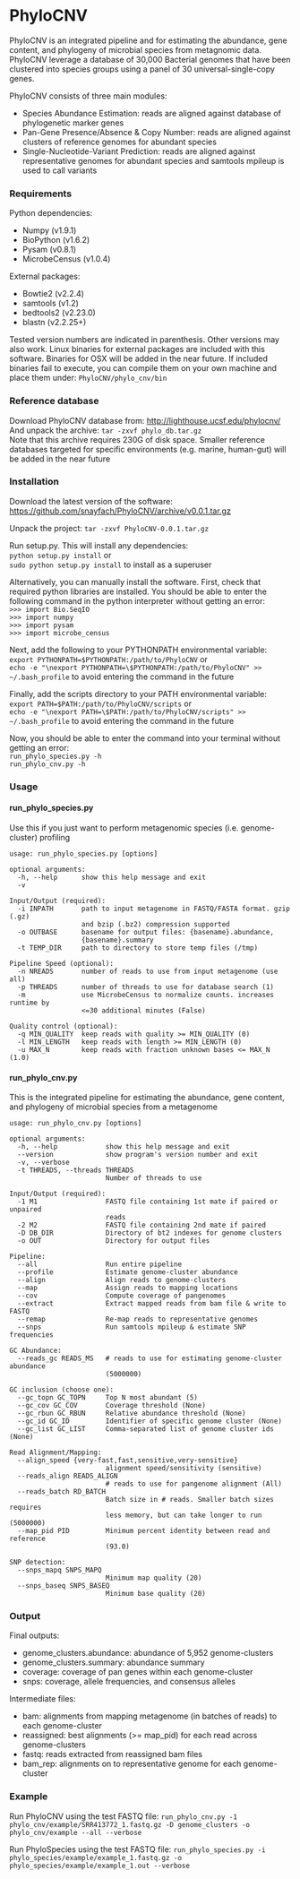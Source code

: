 # PhyloCNV
PhyloCNV is an integrated pipeline and for estimating the abundance, gene content, and phylogeny of microbial species from metagnomic data.  PhyloCNV leverage a database of 30,000 Bacterial genomes that have been clustered into species groups using a panel of 30 universal-single-copy genes. 

PhyloCNV consists of three main modules: 
* Species Abundance Estimation: reads are aligned against database of phylogenetic marker genes
* Pan-Gene Presence/Absence & Copy Number: reads are aligned against clusters of reference genomes for abundant species
* Single-Nucleotide-Variant Prediction: reads are aligned against representative genomes for abundant species and samtools mpileup is used to call variants

### Requirements
Python dependencies: 
* Numpy (v1.9.1)
* BioPython (v1.6.2)
* Pysam (v0.8.1)
* MicrobeCensus (v1.0.4)

External packages:
* Bowtie2 (v2.2.4)
* samtools (v1.2)
* bedtools2 (v2.23.0)
* blastn (v2.2.25+)

Tested version numbers are indicated in parenthesis. Other versions may also work.
Linux binaries for external packages are included with this software. Binaries for OSX will be added in the near future.
If included binaries fail to execute, you can compile them on your own machine and place them under: `PhyloCNV/phylo_cnv/bin`

### Reference database
Download PhyloCNV database from: http://lighthouse.ucsf.edu/phylocnv/  
And unpack the archive: `tar -zxvf phylo_db.tar.gz`  
Note that this archive requires 230G of disk space. Smaller reference databases targeted for specific environments (e.g. marine, human-gut) will be added in the near future

### Installation

Download the latest version of the software: https://github.com/snayfach/PhyloCNV/archive/v0.0.1.tar.gz 

Unpack the project: `tar -zxvf PhyloCNV-0.0.1.tar.gz`

Run setup.py. This will install any dependencies:  
`python setup.py install` or  
`sudo python setup.py install` to install as a superuser

Alternatively, you can manually install the software.
First, check that required python libraries are installed. You should be able to enter the following command in the python interpreter without getting an error:  
`>>> import Bio.SeqIO`  
`>>> import numpy`  
`>>> import pysam`  
`>>> import microbe_census`  

Next, add the following to your PYTHONPATH environmental variable:  
`export PYTHONPATH=$PYTHONPATH:/path/to/PhyloCNV` or  
`echo -e "\nexport PYTHONPATH=\$PYTHONPATH:/path/to/PhyloCNV" >> ~/.bash_profile` to avoid entering the command in the future

Finally, add the scripts directory to your PATH environmental variable:  
`export PATH=$PATH:/path/to/PhyloCNV/scripts` or  
`echo -e "\nexport PATH=\$PATH:/path/to/PhyloCNV/scripts" >> ~/.bash_profile` to avoid entering the command in the future

Now, you should be able to enter the command into your terminal without getting an error:  
`run_phylo_species.py -h`  
`run_phylo_cnv.py -h`

### Usage

#### run_phylo_species.py
Use this if you just want to perform metagenomic species (i.e. genome-cluster) profiling
```
usage: run_phylo_species.py [options]

optional arguments:
  -h, --help      show this help message and exit
  -v

Input/Output (required):
  -i INPATH       path to input metagenome in FASTQ/FASTA format. gzip (.gz)
                  and bzip (.bz2) compression supported
  -o OUTBASE      basename for output files: {basename}.abundance,
                  {basename}.summary
  -t TEMP_DIR     path to directory to store temp files (/tmp)

Pipeline Speed (optional):
  -n NREADS       number of reads to use from input metagenome (use all)
  -p THREADS      number of threads to use for database search (1)
  -m              use MicrobeCensus to normalize counts. increases runtime by
                  <=30 additional minutes (False)

Quality control (optional):
  -q MIN_QUALITY  keep reads with quality >= MIN_QUALITY (0)
  -l MIN_LENGTH   keep reads with length >= MIN_LENGTH (0)
  -u MAX_N        keep reads with fraction unknown bases <= MAX_N (1.0)
```

#### run_phylo_cnv.py 
This is the integrated pipeline for estimating the abundance, gene content, and phylogeny of microbial species from a metagenome
```
usage: run_phylo_cnv.py [options]

optional arguments:
  -h, --help            show this help message and exit
  --version             show program's version number and exit
  -v, --verbose
  -t THREADS, --threads THREADS
                        Number of threads to use

Input/Output (required):
  -1 M1                 FASTQ file containing 1st mate if paired or unpaired
                        reads
  -2 M2                 FASTQ file containing 2nd mate if paired
  -D DB_DIR             Directory of bt2 indexes for genome clusters
  -o OUT                Directory for output files

Pipeline:
  --all                 Run entire pipeline
  --profile             Estimate genome-cluster abundance
  --align               Align reads to genome-clusters
  --map                 Assign reads to mapping locations
  --cov                 Compute coverage of pangenomes
  --extract             Extract mapped reads from bam file & write to FASTQ
  --remap               Re-map reads to representative genomes
  --snps                Run samtools mpileup & estimate SNP frequencies

GC Abundance:
  --reads_gc READS_MS   # reads to use for estimating genome-cluster abundance
                        (5000000)

GC inclusion (choose one):
  --gc_topn GC_TOPN     Top N most abundant (5)
  --gc_cov GC_COV       Coverage threshold (None)
  --gc_rbun GC_RBUN     Relative abundance threshold (None)
  --gc_id GC_ID         Identifier of specific genome cluster (None)
  --gc_list GC_LIST     Comma-separated list of genome cluster ids (None)

Read Alignment/Mapping:
  --align_speed {very-fast,fast,sensitive,very-sensitive}
                        alignment speed/sensitivity (sensitive)
  --reads_align READS_ALIGN
                        # reads to use for pangenome alignment (All)
  --reads_batch RD_BATCH
                        Batch size in # reads. Smaller batch sizes requires
                        less memory, but can take longer to run (5000000)
  --map_pid PID         Minimum percent identity between read and reference
                        (93.0)

SNP detection:
  --snps_mapq SNPS_MAPQ
                        Minimum map quality (20)
  --snps_baseq SNPS_BASEQ
                        Minimum base quality (20)  
```

### Output
Final outputs:  
* genome_clusters.abundance: abundance of 5,952 genome-clusters
* genome_clusters.summary: abundance summary
* coverage: coverage of pan genes within each genome-cluster  
* snps: coverage, allele frequencies, and consensus alleles   

Intermediate files:  
* bam: alignments from mapping metagenome (in batches of reads) to each genome-cluster  
* reassigned: best alignments (>= map_pid) for each read across genome-clusters  
* fastq: reads extracted from reassigned bam files  
* bam_rep: alignments on to representative genome for each genome-cluster  

### Example
Run PhyloCNV using the test FASTQ file:
`run_phylo_cnv.py -1 phylo_cnv/example/SRR413772_1.fastq.gz -D genome_clusters -o phylo_cnv/example --all --verbose`

Run PhyloSpecies using the test FASTQ file: 
`run_phylo_species.py -i phylo_species/example/example_1.fastq.gz -o phylo_species/example/example_1.out --verbose`
